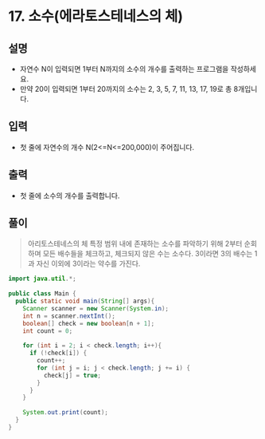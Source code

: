# 17. 소수(에라토스테네스의 체)

## 설명
* 자연수 N이 입력되면 1부터 N까지의 소수의 개수를 출력하는 프로그램을 작성하세요.
* 만약 20이 입력되면 1부터 20까지의 소수는 2, 3, 5, 7, 11, 13, 17, 19로 총 8개입니다.

## 입력
* 첫 줄에 자연수의 개수 N(2<=N<=200,000)이 주어집니다.

## 출력
* 첫 줄에 소수의 개수를 출력합니다.

## 풀이

> 아리토스테네스의 체
> 특정 범위 내에 존재하는 소수를 파악하기 위해 2부터 순회하며 모든 배수들을 체크하고, 체크되지 않은 수는 소수다.
> 3이라면 3의 배수는 1과 자신 이외에 3이라는 약수를 가진다.

```java
import java.util.*;
  
public class Main {
  public static void main(String[] args){
    Scanner scanner = new Scanner(System.in);
    int n = scanner.nextInt();
    boolean[] check = new boolean[n + 1];
    int count = 0;
    
    for (int i = 2; i < check.length; i++){
      if (!check[i]) {
        count++;
        for (int j = i; j < check.length; j += i) {
          check[j] = true;
        }
      }
    }
    
    System.out.print(count);
  }
}
```

